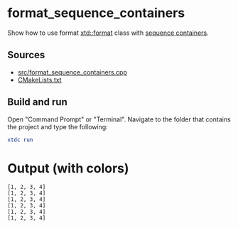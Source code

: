 # format_sequence_containers

Show how to use format [xtd::format](https://gammasoft71.github.io/xtd/reference_guides/latest/_format_page.html) class with [sequence containers](https://en.cppreference.com/w/cpp/container).

## Sources

* [src/format_sequence_containers.cpp](src/format_sequence_containers.cpp)
* [CMakeLists.txt](CMakeLists.txt)

## Build and run

Open "Command Prompt" or "Terminal". Navigate to the folder that contains the project and type the following:

```cmake
xtdc run
```

# Output (with colors)

```
[1, 2, 3, 4]
[1, 2, 3, 4]
[1, 2, 3, 4]
[1, 2, 3, 4]
[1, 2, 3, 4]
[1, 2, 3, 4]
```

